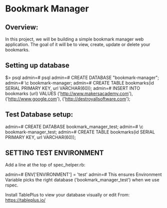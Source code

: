 # Bookmark Manager

## Overview:

In this project, we will be building a simple bookmark manager web application. The goal of it will be to view, create, update or delete your bookmarks.

## Setting up database

$> psql
admin=# psql
admin=# CREATE DATABASE "bookmark-manager";
admin=# \c bookmark-manager;
admin=# CREATE TABLE bookmarks(id SERIAL PRIMARY KEY, url VARCHAR(60));
admin=# INSERT INTO bookmarks (url) VALUES ('http://www.makersacademy.com'), ('http://www.google.com'), ('http://destroyallsoftware.com');


## Test Database setup:

admin=# CREATE DATABASE bookmark_manager_test;
admin=# \c bookmark-manager_test;
admin=# CREATE TABLE bookmarks(id SERIAL PRIMARY KEY, url VARCHAR(60));

## SETTING TEST ENVIRONMENT

Add a line at the top of spec_helper.rb:

admin=# ENV['ENVIRONMENT'] = 'test'
admin=# This ensures Environment Variable picks the right database ('bookmark_manager_test') when we use rspec.

Install TablePlus to view your database visually or edit
From: https://tableplus.io/

